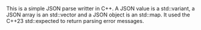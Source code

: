 This is a simple JSON parse writter in C++. A JSON value is a std::variant, a JSON array is an std::vector and a JSON object is an std::map. It used the C++23 std::expected to return parsing error messages.

